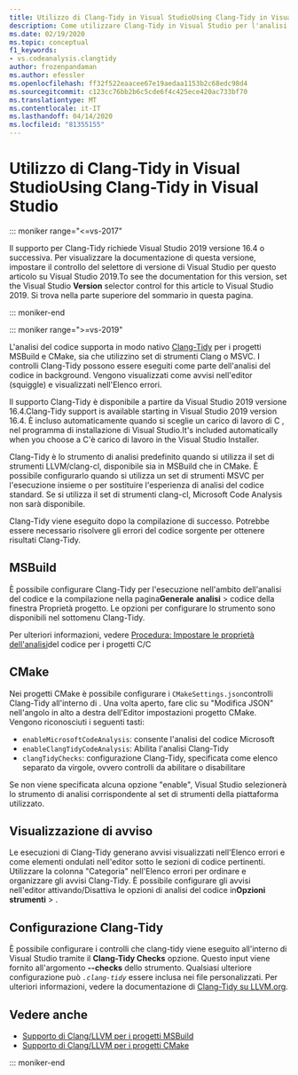 ```yaml
---
title: Utilizzo di Clang-Tidy in Visual StudioUsing Clang-Tidy in Visual Studio
description: Come utilizzare Clang-Tidy in Visual Studio per l'analisi del codice di Microsoft C.
ms.date: 02/19/2020
ms.topic: conceptual
f1_keywords:
- vs.codeanalysis.clangtidy
author: frozenpandaman
ms.author: efessler
ms.openlocfilehash: ff32f522eaacee67e19aedaa1153b2c68edc98d4
ms.sourcegitcommit: c123cc76bb2b6c5cde6f4c425ece420ac733bf70
ms.translationtype: MT
ms.contentlocale: it-IT
ms.lasthandoff: 04/14/2020
ms.locfileid: "81355155"
---
```

# <a name="using-clang-tidy-in-visual-studio"></a>Utilizzo di Clang-Tidy in Visual StudioUsing Clang-Tidy in Visual Studio

::: moniker range="<=vs-2017"

Il supporto per Clang-Tidy richiede Visual Studio 2019 versione 16.4 o successiva. Per visualizzare la documentazione di questa versione, impostare il controllo del selettore di versione di Visual Studio per questo articolo su Visual Studio 2019.To see the documentation for this version, set the Visual Studio **Version** selector control for this article to Visual Studio 2019. Si trova nella parte superiore del sommario in questa pagina.

::: moniker-end

::: moniker range=">=vs-2019"

L'analisi del codice supporta in modo nativo [Clang-Tidy](https://clang.llvm.org/extra/clang-tidy/) per i progetti MSBuild e CMake, sia che utilizzino set di strumenti Clang o MSVC. I controlli Clang-Tidy possono essere eseguiti come parte dell'analisi del codice in background. Vengono visualizzati come avvisi nell'editor (squiggle) e visualizzati nell'Elenco errori.

Il supporto Clang-Tidy è disponibile a partire da Visual Studio 2019 versione 16.4.Clang-Tidy support is available starting in Visual Studio 2019 version 16.4. È incluso automaticamente quando si sceglie un carico di lavoro di C , nel programma di installazione di Visual Studio.It's included automatically when you choose a C'è carico di lavoro in the Visual Studio Installer.

Clang-Tidy è lo strumento di analisi predefinito quando si utilizza il set di strumenti LLVM/clang-cl, disponibile sia in MSBuild che in CMake. È possibile configurarlo quando si utilizza un set di strumenti MSVC per l'esecuzione insieme o per sostituire l'esperienza di analisi del codice standard. Se si utilizza il set di strumenti clang-cl, Microsoft Code Analysis non sarà disponibile.

Clang-Tidy viene eseguito dopo la compilazione di successo. Potrebbe essere necessario risolvere gli errori del codice sorgente per ottenere risultati Clang-Tidy.

## <a name="msbuild"></a>MSBuild

È possibile configurare Clang-Tidy per l'esecuzione nell'ambito dell'analisi del codice e la compilazione nella pagina**Generale** **analisi** > codice della finestra Proprietà progetto. Le opzioni per configurare lo strumento sono disponibili nel sottomenu Clang-Tidy.

Per ulteriori informazioni, vedere [Procedura: Impostare le proprietà dell'analisi](../code-quality/how-to-set-code-analysis-properties-for-c-cpp-projects.md)del codice per i progetti C/C

## <a name="cmake"></a>CMake

Nei progetti CMake è possibile configurare i `CMakeSettings.json`controlli Clang-Tidy all'interno di . Una volta aperto, fare clic su "Modifica JSON" nell'angolo in alto a destra dell'Editor impostazioni progetto CMake. Vengono riconosciuti i seguenti tasti:

- `enableMicrosoftCodeAnalysis`: consente l'analisi del codice Microsoft
- `enableClangTidyCodeAnalysis`: Abilita l'analisi Clang-Tidy
- `clangTidyChecks`: configurazione Clang-Tidy, specificata come elenco separato da virgole, ovvero controlli da abilitare o disabilitare

Se non viene specificata alcuna opzione "enable", Visual Studio selezionerà lo strumento di analisi corrispondente al set di strumenti della piattaforma utilizzato.

## <a name="warning-display"></a>Visualizzazione di avviso

Le esecuzioni di Clang-Tidy generano avvisi visualizzati nell'Elenco errori e come elementi ondulati nell'editor sotto le sezioni di codice pertinenti. Utilizzare la colonna "Categoria" nell'Elenco errori per ordinare e organizzare gli avvisi Clang-Tidy. È possibile configurare gli avvisi nell'editor attivando/Disattiva le opzioni di analisi del codice in**Opzioni** **strumenti** > .

## <a name="clang-tidy-configuration"></a>Configurazione Clang-Tidy

È possibile configurare i controlli che clang-tidy viene eseguito all'interno di Visual Studio tramite il **Clang-Tidy Checks** opzione. Questo input viene fornito all'argomento **--checks** dello strumento. Qualsiasi ulteriore configurazione può *`.clang-tidy`* essere inclusa nei file personalizzati. Per ulteriori informazioni, vedere la documentazione di [Clang-Tidy su LLVM.org](https://clang.llvm.org/extra/clang-tidy/).

## <a name="see-also"></a>Vedere anche

- [Supporto di Clang/LLVM per i progetti MSBuild](https://devblogs.microsoft.com/cppblog/clang-llvm-support-for-msbuild-projects/)
- [Supporto di Clang/LLVM per i progetti CMake](https://devblogs.microsoft.com/cppblog/visual-studio-cmake-support-clang-llvm-cmake-3-14-vcpkg-and-performance-improvements/)

::: moniker-end
